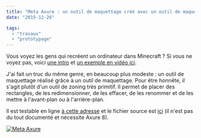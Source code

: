 ```yaml
---
title: "Meta Axure : un outil de maquettage créé avec un outil de maquettage"
date: "2015-12-26"

tags:
  - "travaux"
  - "prototypage"
---
```


Vous voyez les gens qui recréent un ordinateur dans Minecraft ? Si vous ne voyez pas, voici [une intro](http://minecraft.gamepedia.com/Tutorials/Redstone_computers) et [un exemple en vidéo ici](https://www.youtube.com/watch?v=aQqWorbrAaY).

J'ai fait un truc du même genre, en beaucoup plus modeste : un outil de maquettage réalisé grâce à un outil de maquettage. Pour être honnête, il s'agit plutôt d'un outil de zoning très primitif. Il permet de placer des rectangles, de les redimensionner, de les effacer, de les renommer et de les mettre à l'avant-plan ou à l'arrière-plan.

Il est testable en ligne [à cette adresse](http://misc.toutcequibouge.net/meta%20axure/home.html) et le fichier source est [ici](http://misc.toutcequibouge.net/meta%20axure/meta%20axure.rp) (il n'est pas du tout documenté et nécessite Axure 8).

[![Meta Axure](/assets/images/2016-01-04_11h26_09-1024x727.png)](http://misc.toutcequibouge.net/meta%20axure/home.html)
